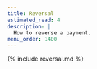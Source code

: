```yaml
---
title: Reversal
estimated_read: 4
description: |
  How to reverse a payment.
menu_order: 1400
---
```


{% include reversal.md %}
